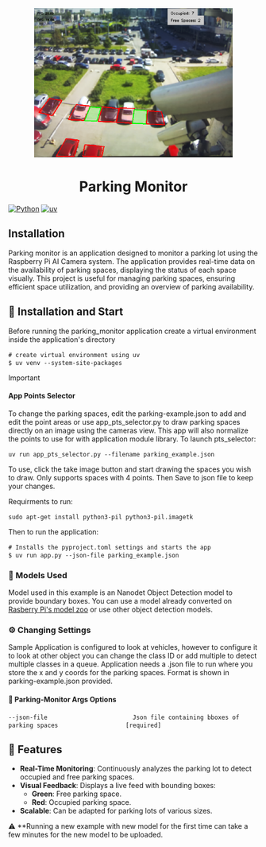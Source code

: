 <div align="center">

<img src="assets/parking_monitor.png" alt="Alt Text" width="400" height="300">

</div>

<div align="center">

# Parking Monitor

</div>

[![Python](https://img.shields.io/badge/Python-3.11-blue?logo=python&logoColor=white)](https://www.python.org/)
[![uv](https://img.shields.io/endpoint?url=https://raw.githubusercontent.com/astral-sh/uv/main/assets/badge/v0.json)](https://docs.astral.sh/uv/)

## Installation

Parking monitor is an application designed to monitor a parking lot using the Raspberry Pi AI Camera system. The application provides real-time data on the availability of parking spaces, displaying the status of each space visually. This project is useful for managing parking spaces, ensuring efficient space utilization, and providing an overview of parking availability.

## 🚀 Installation and Start

Before running the parking_monitor application create a virtual environment inside the application's directory

```
# create virtual environment using uv
$ uv venv --system-site-packages
```

> [!IMPORTANT] 
> #### App Points Selector
>To change the parking spaces, edit the parking-example.json to add and edit the point areas or use app_pts_selector.py to draw parking spaces directly on an image using the cameras view. This app will also normalize the points to use for with application module library. To launch pts_selector:
>```
>uv run app_pts_selector.py --filename parking_example.json
>```
>To use, click the take image button and start drawing the spaces you wish to draw. Only supports spaces with 4 points. Then Save to json file to keep your changes.
>
>Requirments to run:
>```
>sudo apt-get install python3-pil python3-pil.imagetk
>```

Then to run the application:
```
# Installs the pyproject.toml settings and starts the app
$ uv run app.py --json-file parking_example.json
```

### 🧠 Models Used

Model used in this example is an Nanodet Object Detection model to provide boundary boxes. You can use a model already converted on [Rasberry Pi's model zoo](https://github.com/raspberrypi/imx500-models/blob/main/imx500_network_nanodet_plus_416x416_pp.rpk) or use other object detection models.

### ⚙️ Changing Settings

Sample Application is configured to look at vehicles, however to configure it to look at other object you can change the class ID or add multiple to detect multiple classes in a queue. Application needs a .json file to run where you store the x and y coords for the parking spaces. Format is shown in parking-example.json provided.

#### 📝 Parking-Monitor Args Options
```
--json-file                        Json file containing bboxes of parking spaces                   [required]
```
## 🎨 Features

- **Real-Time Monitoring**: Continuously analyzes the parking lot to detect occupied and free parking spaces.
- **Visual Feedback**: Displays a live feed with bounding boxes:
  -  **Green**: Free parking space.
  - **Red**: Occupied parking space.
- **Scalable**: Can be adapted for parking lots of various sizes.


:warning: **Running a new example with new model for the first time can take a few minutes for the new model to be uploaded.



